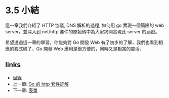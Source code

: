 # 3.5 小結

這一章我們介紹了 HTTP 協議, DNS 解析的過程, 如何用 go 實現一個簡陋的 web server。並深入到 net/http 套件的原始碼中為大家揭開實現此 server 的祕密。

希望透過這一章的學習，你能夠對 Go 開發 Web 有了初步的了解，我們也看到相應的程式碼了，Go 開發 Web 應用是很方便的，同時又是相當的靈活。

## links

* [目錄](preface.md)
* 上一節: [Go 的 http 套件詳解](03.4.md)
* 下一章: [表單](04.0.md)
